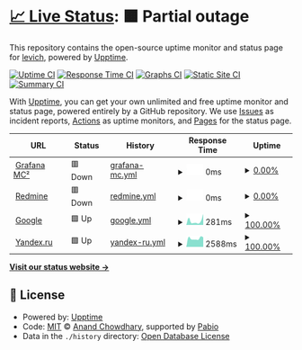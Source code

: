 # [📈 Live Status](https://levich.github.io/upptime): <!--live status--> **🟧 Partial outage**

This repository contains the open-source uptime monitor and status page for [levich](https://levich.github.io/upptime), powered by [Upptime](https://github.com/upptime/upptime).

[![Uptime CI](https://github.com/levich/upptime/workflows/Uptime%20CI/badge.svg)](https://github.com/levich/upptime/actions?query=workflow%3A%22Uptime+CI%22)
[![Response Time CI](https://github.com/levich/upptime/workflows/Response%20Time%20CI/badge.svg)](https://github.com/levich/upptime/actions?query=workflow%3A%22Response+Time+CI%22)
[![Graphs CI](https://github.com/levich/upptime/workflows/Graphs%20CI/badge.svg)](https://github.com/levich/upptime/actions?query=workflow%3A%22Graphs+CI%22)
[![Static Site CI](https://github.com/levich/upptime/workflows/Static%20Site%20CI/badge.svg)](https://github.com/levich/upptime/actions?query=workflow%3A%22Static+Site+CI%22)
[![Summary CI](https://github.com/levich/upptime/workflows/Summary%20CI/badge.svg)](https://github.com/levich/upptime/actions?query=workflow%3A%22Summary+CI%22)

With [Upptime](https://upptime.js.org), you can get your own unlimited and free uptime monitor and status page, powered entirely by a GitHub repository. We use [Issues](https://github.com/levich/upptime/issues) as incident reports, [Actions](https://github.com/levich/upptime/actions) as uptime monitors, and [Pages](https://levich.github.io/upptime) for the status page.

<!--start: status pages-->
<!-- This summary is generated by Upptime (https://github.com/upptime/upptime) -->
<!-- Do not edit this manually, your changes will be overwritten -->
<!-- prettier-ignore -->
| URL | Status | History | Response Time | Uptime |
| --- | ------ | ------- | ------------- | ------ |
| <img alt="" src="https://icons.duckduckgo.com/ip3/grafana.mc-2.ml.ico" height="13"> [Grafana MC²](https://grafana.mc-2.ml) | 🟥 Down | [grafana-mc.yml](https://github.com/levich/upptime/commits/HEAD/history/grafana-mc.yml) | <details><summary><img alt="Response time graph" src="./graphs/grafana-mc/response-time-week.png" height="20"> 0ms</summary><br><a href="https://levich.github.io/upptime/history/grafana-mc"><img alt="Response time 1822" src="https://img.shields.io/endpoint?url=https%3A%2F%2Fraw.githubusercontent.com%2Flevich%2Fupptime%2FHEAD%2Fapi%2Fgrafana-mc%2Fresponse-time.json"></a><br><a href="https://levich.github.io/upptime/history/grafana-mc"><img alt="24-hour response time 0" src="https://img.shields.io/endpoint?url=https%3A%2F%2Fraw.githubusercontent.com%2Flevich%2Fupptime%2FHEAD%2Fapi%2Fgrafana-mc%2Fresponse-time-day.json"></a><br><a href="https://levich.github.io/upptime/history/grafana-mc"><img alt="7-day response time 0" src="https://img.shields.io/endpoint?url=https%3A%2F%2Fraw.githubusercontent.com%2Flevich%2Fupptime%2FHEAD%2Fapi%2Fgrafana-mc%2Fresponse-time-week.json"></a><br><a href="https://levich.github.io/upptime/history/grafana-mc"><img alt="30-day response time 0" src="https://img.shields.io/endpoint?url=https%3A%2F%2Fraw.githubusercontent.com%2Flevich%2Fupptime%2FHEAD%2Fapi%2Fgrafana-mc%2Fresponse-time-month.json"></a><br><a href="https://levich.github.io/upptime/history/grafana-mc"><img alt="1-year response time 1822" src="https://img.shields.io/endpoint?url=https%3A%2F%2Fraw.githubusercontent.com%2Flevich%2Fupptime%2FHEAD%2Fapi%2Fgrafana-mc%2Fresponse-time-year.json"></a></details> | <details><summary><a href="https://levich.github.io/upptime/history/grafana-mc">0.00%</a></summary><a href="https://levich.github.io/upptime/history/grafana-mc"><img alt="All-time uptime 40.18%" src="https://img.shields.io/endpoint?url=https%3A%2F%2Fraw.githubusercontent.com%2Flevich%2Fupptime%2FHEAD%2Fapi%2Fgrafana-mc%2Fuptime.json"></a><br><a href="https://levich.github.io/upptime/history/grafana-mc"><img alt="24-hour uptime 0.00%" src="https://img.shields.io/endpoint?url=https%3A%2F%2Fraw.githubusercontent.com%2Flevich%2Fupptime%2FHEAD%2Fapi%2Fgrafana-mc%2Fuptime-day.json"></a><br><a href="https://levich.github.io/upptime/history/grafana-mc"><img alt="7-day uptime 0.00%" src="https://img.shields.io/endpoint?url=https%3A%2F%2Fraw.githubusercontent.com%2Flevich%2Fupptime%2FHEAD%2Fapi%2Fgrafana-mc%2Fuptime-week.json"></a><br><a href="https://levich.github.io/upptime/history/grafana-mc"><img alt="30-day uptime 0.00%" src="https://img.shields.io/endpoint?url=https%3A%2F%2Fraw.githubusercontent.com%2Flevich%2Fupptime%2FHEAD%2Fapi%2Fgrafana-mc%2Fuptime-month.json"></a><br><a href="https://levich.github.io/upptime/history/grafana-mc"><img alt="1-year uptime 40.18%" src="https://img.shields.io/endpoint?url=https%3A%2F%2Fraw.githubusercontent.com%2Flevich%2Fupptime%2FHEAD%2Fapi%2Fgrafana-mc%2Fuptime-year.json"></a></details>
| <img alt="" src="https://icons.duckduckgo.com/ip3/tasks.mc-2.ml.ico" height="13"> [Redmine](https://tasks.mc-2.ml) | 🟥 Down | [redmine.yml](https://github.com/levich/upptime/commits/HEAD/history/redmine.yml) | <details><summary><img alt="Response time graph" src="./graphs/redmine/response-time-week.png" height="20"> 0ms</summary><br><a href="https://levich.github.io/upptime/history/redmine"><img alt="Response time 2052" src="https://img.shields.io/endpoint?url=https%3A%2F%2Fraw.githubusercontent.com%2Flevich%2Fupptime%2FHEAD%2Fapi%2Fredmine%2Fresponse-time.json"></a><br><a href="https://levich.github.io/upptime/history/redmine"><img alt="24-hour response time 0" src="https://img.shields.io/endpoint?url=https%3A%2F%2Fraw.githubusercontent.com%2Flevich%2Fupptime%2FHEAD%2Fapi%2Fredmine%2Fresponse-time-day.json"></a><br><a href="https://levich.github.io/upptime/history/redmine"><img alt="7-day response time 0" src="https://img.shields.io/endpoint?url=https%3A%2F%2Fraw.githubusercontent.com%2Flevich%2Fupptime%2FHEAD%2Fapi%2Fredmine%2Fresponse-time-week.json"></a><br><a href="https://levich.github.io/upptime/history/redmine"><img alt="30-day response time 0" src="https://img.shields.io/endpoint?url=https%3A%2F%2Fraw.githubusercontent.com%2Flevich%2Fupptime%2FHEAD%2Fapi%2Fredmine%2Fresponse-time-month.json"></a><br><a href="https://levich.github.io/upptime/history/redmine"><img alt="1-year response time 2052" src="https://img.shields.io/endpoint?url=https%3A%2F%2Fraw.githubusercontent.com%2Flevich%2Fupptime%2FHEAD%2Fapi%2Fredmine%2Fresponse-time-year.json"></a></details> | <details><summary><a href="https://levich.github.io/upptime/history/redmine">0.00%</a></summary><a href="https://levich.github.io/upptime/history/redmine"><img alt="All-time uptime 40.18%" src="https://img.shields.io/endpoint?url=https%3A%2F%2Fraw.githubusercontent.com%2Flevich%2Fupptime%2FHEAD%2Fapi%2Fredmine%2Fuptime.json"></a><br><a href="https://levich.github.io/upptime/history/redmine"><img alt="24-hour uptime 0.00%" src="https://img.shields.io/endpoint?url=https%3A%2F%2Fraw.githubusercontent.com%2Flevich%2Fupptime%2FHEAD%2Fapi%2Fredmine%2Fuptime-day.json"></a><br><a href="https://levich.github.io/upptime/history/redmine"><img alt="7-day uptime 0.00%" src="https://img.shields.io/endpoint?url=https%3A%2F%2Fraw.githubusercontent.com%2Flevich%2Fupptime%2FHEAD%2Fapi%2Fredmine%2Fuptime-week.json"></a><br><a href="https://levich.github.io/upptime/history/redmine"><img alt="30-day uptime 0.00%" src="https://img.shields.io/endpoint?url=https%3A%2F%2Fraw.githubusercontent.com%2Flevich%2Fupptime%2FHEAD%2Fapi%2Fredmine%2Fuptime-month.json"></a><br><a href="https://levich.github.io/upptime/history/redmine"><img alt="1-year uptime 40.18%" src="https://img.shields.io/endpoint?url=https%3A%2F%2Fraw.githubusercontent.com%2Flevich%2Fupptime%2FHEAD%2Fapi%2Fredmine%2Fuptime-year.json"></a></details>
| <img alt="" src="https://icons.duckduckgo.com/ip3/google.com.ico" height="13"> [Google](https://google.com) | 🟩 Up | [google.yml](https://github.com/levich/upptime/commits/HEAD/history/google.yml) | <details><summary><img alt="Response time graph" src="./graphs/google/response-time-week.png" height="20"> 281ms</summary><br><a href="https://levich.github.io/upptime/history/google"><img alt="Response time 165" src="https://img.shields.io/endpoint?url=https%3A%2F%2Fraw.githubusercontent.com%2Flevich%2Fupptime%2FHEAD%2Fapi%2Fgoogle%2Fresponse-time.json"></a><br><a href="https://levich.github.io/upptime/history/google"><img alt="24-hour response time 758" src="https://img.shields.io/endpoint?url=https%3A%2F%2Fraw.githubusercontent.com%2Flevich%2Fupptime%2FHEAD%2Fapi%2Fgoogle%2Fresponse-time-day.json"></a><br><a href="https://levich.github.io/upptime/history/google"><img alt="7-day response time 281" src="https://img.shields.io/endpoint?url=https%3A%2F%2Fraw.githubusercontent.com%2Flevich%2Fupptime%2FHEAD%2Fapi%2Fgoogle%2Fresponse-time-week.json"></a><br><a href="https://levich.github.io/upptime/history/google"><img alt="30-day response time 185" src="https://img.shields.io/endpoint?url=https%3A%2F%2Fraw.githubusercontent.com%2Flevich%2Fupptime%2FHEAD%2Fapi%2Fgoogle%2Fresponse-time-month.json"></a><br><a href="https://levich.github.io/upptime/history/google"><img alt="1-year response time 165" src="https://img.shields.io/endpoint?url=https%3A%2F%2Fraw.githubusercontent.com%2Flevich%2Fupptime%2FHEAD%2Fapi%2Fgoogle%2Fresponse-time-year.json"></a></details> | <details><summary><a href="https://levich.github.io/upptime/history/google">100.00%</a></summary><a href="https://levich.github.io/upptime/history/google"><img alt="All-time uptime 100.00%" src="https://img.shields.io/endpoint?url=https%3A%2F%2Fraw.githubusercontent.com%2Flevich%2Fupptime%2FHEAD%2Fapi%2Fgoogle%2Fuptime.json"></a><br><a href="https://levich.github.io/upptime/history/google"><img alt="24-hour uptime 100.00%" src="https://img.shields.io/endpoint?url=https%3A%2F%2Fraw.githubusercontent.com%2Flevich%2Fupptime%2FHEAD%2Fapi%2Fgoogle%2Fuptime-day.json"></a><br><a href="https://levich.github.io/upptime/history/google"><img alt="7-day uptime 100.00%" src="https://img.shields.io/endpoint?url=https%3A%2F%2Fraw.githubusercontent.com%2Flevich%2Fupptime%2FHEAD%2Fapi%2Fgoogle%2Fuptime-week.json"></a><br><a href="https://levich.github.io/upptime/history/google"><img alt="30-day uptime 100.00%" src="https://img.shields.io/endpoint?url=https%3A%2F%2Fraw.githubusercontent.com%2Flevich%2Fupptime%2FHEAD%2Fapi%2Fgoogle%2Fuptime-month.json"></a><br><a href="https://levich.github.io/upptime/history/google"><img alt="1-year uptime 99.99%" src="https://img.shields.io/endpoint?url=https%3A%2F%2Fraw.githubusercontent.com%2Flevich%2Fupptime%2FHEAD%2Fapi%2Fgoogle%2Fuptime-year.json"></a></details>
| <img alt="" src="https://icons.duckduckgo.com/ip3/yandex.ru.ico" height="13"> [Yandex.ru](https://yandex.ru) | 🟩 Up | [yandex-ru.yml](https://github.com/levich/upptime/commits/HEAD/history/yandex-ru.yml) | <details><summary><img alt="Response time graph" src="./graphs/yandex-ru/response-time-week.png" height="20"> 2588ms</summary><br><a href="https://levich.github.io/upptime/history/yandex-ru"><img alt="Response time 2698" src="https://img.shields.io/endpoint?url=https%3A%2F%2Fraw.githubusercontent.com%2Flevich%2Fupptime%2FHEAD%2Fapi%2Fyandex-ru%2Fresponse-time.json"></a><br><a href="https://levich.github.io/upptime/history/yandex-ru"><img alt="24-hour response time 2947" src="https://img.shields.io/endpoint?url=https%3A%2F%2Fraw.githubusercontent.com%2Flevich%2Fupptime%2FHEAD%2Fapi%2Fyandex-ru%2Fresponse-time-day.json"></a><br><a href="https://levich.github.io/upptime/history/yandex-ru"><img alt="7-day response time 2588" src="https://img.shields.io/endpoint?url=https%3A%2F%2Fraw.githubusercontent.com%2Flevich%2Fupptime%2FHEAD%2Fapi%2Fyandex-ru%2Fresponse-time-week.json"></a><br><a href="https://levich.github.io/upptime/history/yandex-ru"><img alt="30-day response time 2621" src="https://img.shields.io/endpoint?url=https%3A%2F%2Fraw.githubusercontent.com%2Flevich%2Fupptime%2FHEAD%2Fapi%2Fyandex-ru%2Fresponse-time-month.json"></a><br><a href="https://levich.github.io/upptime/history/yandex-ru"><img alt="1-year response time 2698" src="https://img.shields.io/endpoint?url=https%3A%2F%2Fraw.githubusercontent.com%2Flevich%2Fupptime%2FHEAD%2Fapi%2Fyandex-ru%2Fresponse-time-year.json"></a></details> | <details><summary><a href="https://levich.github.io/upptime/history/yandex-ru">100.00%</a></summary><a href="https://levich.github.io/upptime/history/yandex-ru"><img alt="All-time uptime 100.00%" src="https://img.shields.io/endpoint?url=https%3A%2F%2Fraw.githubusercontent.com%2Flevich%2Fupptime%2FHEAD%2Fapi%2Fyandex-ru%2Fuptime.json"></a><br><a href="https://levich.github.io/upptime/history/yandex-ru"><img alt="24-hour uptime 100.00%" src="https://img.shields.io/endpoint?url=https%3A%2F%2Fraw.githubusercontent.com%2Flevich%2Fupptime%2FHEAD%2Fapi%2Fyandex-ru%2Fuptime-day.json"></a><br><a href="https://levich.github.io/upptime/history/yandex-ru"><img alt="7-day uptime 100.00%" src="https://img.shields.io/endpoint?url=https%3A%2F%2Fraw.githubusercontent.com%2Flevich%2Fupptime%2FHEAD%2Fapi%2Fyandex-ru%2Fuptime-week.json"></a><br><a href="https://levich.github.io/upptime/history/yandex-ru"><img alt="30-day uptime 100.00%" src="https://img.shields.io/endpoint?url=https%3A%2F%2Fraw.githubusercontent.com%2Flevich%2Fupptime%2FHEAD%2Fapi%2Fyandex-ru%2Fuptime-month.json"></a><br><a href="https://levich.github.io/upptime/history/yandex-ru"><img alt="1-year uptime 100.00%" src="https://img.shields.io/endpoint?url=https%3A%2F%2Fraw.githubusercontent.com%2Flevich%2Fupptime%2FHEAD%2Fapi%2Fyandex-ru%2Fuptime-year.json"></a></details>

<!--end: status pages-->

[**Visit our status website →**](https://levich.github.io/upptime)

## 📄 License

- Powered by: [Upptime](https://github.com/upptime/upptime)
- Code: [MIT](./LICENSE) © [Anand Chowdhary](https://anandchowdhary.com), supported by [Pabio](https://pabio.com)
- Data in the `./history` directory: [Open Database License](https://opendatacommons.org/licenses/odbl/1-0/)

